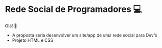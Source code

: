 # Rede Social de Programadores :computer:

Olá!  :wave:

- A proposta seria desenvolver um site/app de uma rede social para Dev's
- Projeto  HTML e CSS

